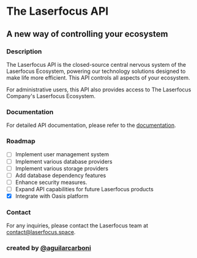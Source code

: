 # The Laserfocus API
## A new way of controlling your ecosystem
### Description
The Laserfocus API is the closed-source central nervous system of the Laserfocus Ecosystem, powering our technology solutions designed to make life more efficient. This API controls all aspects of your ecosystem. 

For administrative users, this API also provides access to The Laserfocus Company's Laserfocus Ecosystem.

### Documentation
For detailed API documentation, please refer to the [documentation](./docs/README.md).

### Roadmap
- [ ] Implement user management system
- [ ] Implement various database providers
- [ ] Implement various storage providers
- [ ] Add database dependency features
- [ ] Enhance security measures.
- [ ] Expand API capabilities for future Laserfocus products
- [x] Integrate with Oasis platform

### Contact
For any inquiries, please contact the Laserfocus team at [contact@laserfocus.space](mailto:contact@laserfocus.space).

### created by [@aguilarcarboni](https://github.com/aguilarcarboni/)
